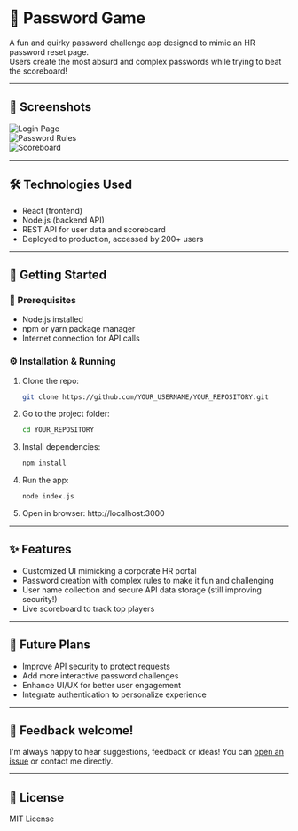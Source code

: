 # 🔐 Password Game

A fun and quirky password challenge app designed to mimic an HR password reset page.  
Users create the most absurd and complex passwords while trying to beat the scoreboard!  

---

## 📸 Screenshots

![Login Page](screenshots/login.png)  
![Password Rules](screenshots/rules.png)  
![Scoreboard](screenshots/scoreboard.png)  

---

## 🛠 Technologies Used

- React (frontend)  
- Node.js (backend API)  
- REST API for user data and scoreboard  
- Deployed to production, accessed by 200+ users

---

## 🚀 Getting Started

### 🔧 Prerequisites

- Node.js installed  
- npm or yarn package manager  
- Internet connection for API calls

### ⚙️ Installation & Running

1. Clone the repo:  
   ```bash
   git clone https://github.com/YOUR_USERNAME/YOUR_REPOSITORY.git
2. Go to the project folder:
   ```bash
   cd YOUR_REPOSITORY
3. Install dependencies:
   ```bash
   npm install
4. Run the app:
   ```bash
   node index.js
5. Open in browser: http://localhost:3000

---

## ✨ Features

- Customized UI mimicking a corporate HR portal  
- Password creation with complex rules to make it fun and challenging  
- User name collection and secure API data storage (still improving security!)  
- Live scoreboard to track top players

---

## 🔮 Future Plans

- Improve API security to protect requests  
- Add more interactive password challenges  
- Enhance UI/UX for better user engagement  
- Integrate authentication to personalize experience

---

## 💬 Feedback welcome!

I'm always happy to hear suggestions, feedback or ideas! You can [open an issue](https://github.com/roukorjerte/1stApril28stone/issues/new) or contact me directly.

---

## 📄 License

MIT License
